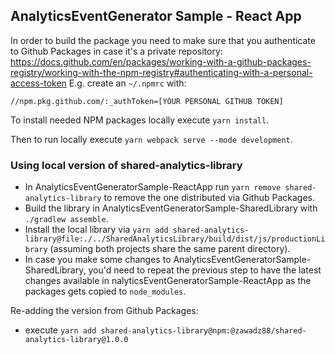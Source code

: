 ## AnalyticsEventGenerator Sample - React App

In order to build the package you need to make sure that you authenticate to Github Packages
in case it's a private
repository: https://docs.github.com/en/packages/working-with-a-github-packages-registry/working-with-the-npm-registry#authenticating-with-a-personal-access-token
E.g. create an `~/.npmrc` with:

```
//npm.pkg.github.com/:_authToken=[YOUR PERSONAL GITHUB TOKEN]
```

To install needed NPM packages locally execute `yarn install`.

Then to run locally execute `yarn webpack serve --mode development`.

### Using local version of shared-analytics-library

- In AnalyticsEventGeneratorSample-ReactApp run `yarn remove shared-analytics-library` to remove the one distributed via Github Packages.
- Build the library in AnalyticsEventGeneratorSample-SharedLibrary with `./gradlew assemble`.
- Install the local library
  via `yarn add shared-analytics-library@file:./../SharedAnalyticsLibrary/build/dist/js/productionLibrary` (assuming
  both projects share the same parent directory).
- In case you make some changes to AnalyticsEventGeneratorSample-SharedLibrary, you'd need to repeat the previous step to have the latest
  changes available in nalyticsEventGeneratorSample-ReactApp as the packages gets copied to `node_modules`.

Re-adding the version from Github Packages:

- execute `yarn add shared-analytics-library@npm:@zawadz88/shared-analytics-library@1.0.0`
